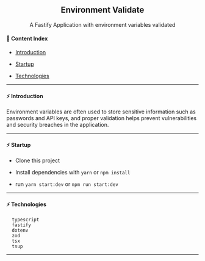 <h2 align="center">Environment Validate</h2>
<p align="center">A Fastify Application with environment variables validated</p>

#### :bookmark_tabs: Content Index

- [Introduction](#zap-introduction)

- [Startup](#zap-startup)

- [Technologies](#zap-technologies)

---

#### :zap: Introduction

Environment variables are often used to store sensitive information such as passwords and API keys, and proper validation helps prevent vulnerabilities and security breaches in the application.

---

#### :zap: Startup

- Clone this project

- Install dependencies with `yarn` or `npm install`

- run `yarn start:dev` or `npm run start:dev`

---

#### :zap: Technologies

```
  typescript
  fastify
  dotenv
  zod
  tsx
  tsup
```

---